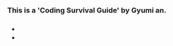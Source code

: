 <h3>This is a 'Coding Survival Guide' by Gyumi an.<h3>
<ul>
<li><a href = "./script/intro.md"></a></li>
<li><a href = "./script/intro.md"></a></li>
</ul>
